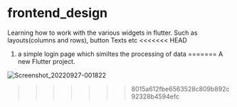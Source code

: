# frontend_design
Learning how to work with the various widgets in flutter. Such as layouts(columns and rows), button Texts etc
<<<<<<< HEAD
1. a simple login page which similtes the processing of data
=======
A new Flutter project.


![Screenshot_20220927-001822](https://user-images.githubusercontent.com/35936360/192403261-05840973-8d89-4ee0-a572-5c4a24fc0823.jpg)
>>>>>>> 8015a612fbe6563528c809b892c92328b4594efc
